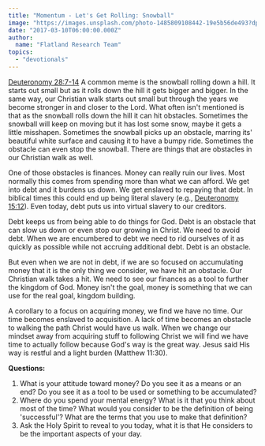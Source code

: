 ```yaml
---
title: "Momentum - Let's Get Rolling: Snowball"
image: "https://images.unsplash.com/photo-1485809108442-19e5b56de493?dpr=1&auto=format&fit=crop&w=1500&h=998&q=80&cs=tinysrgb&crop="
date: "2017-03-10T06:00:00.000Z"
author:
  name: "Flatland Research Team"
topics:
  - "devotionals"
---
```

[Deuteronomy 28:7-14](https://www.biblegateway.com/passage/?search=Deuteronomy+28%3A7-14&version=NIV)
A common meme is the snowball rolling down a hill.  It starts out small but as it rolls down the hill it gets bigger and bigger.  In the same way, our Christian walk starts out small but through the years we become stronger in and closer to the Lord.  What often isn't mentioned is that as the snowball rolls down the hill it can hit obstacles.  Sometimes the snowball will keep on moving but it has lost some snow, maybe it gets a little misshapen.  Sometimes the snowball picks up an obstacle, marring its' beautiful white surface and causing it to have a bumpy ride.  Sometimes the obstacle can even stop the snowball.  There are things that are obstacles in our Christian walk as well.

One of those obstacles is finances.  Money can really ruin our lives.  Most normally this comes from spending more than what we can afford.  We get into debt and it burdens us down.  We get enslaved to repaying that debt. In biblical times this could end up being literal slavery (e.g., [Deuteronomy 15:12](https://www.biblegateway.com/passage/?search=Deuteronomy+15%3A12-15&version=NIV)).  Even today, debt puts us into virtual slavery to our creditors.

Debt keeps us from being able to do things for God.  Debt is an obstacle that can slow us down or even stop our growing in Christ.  We need to avoid debt.  When we are encumbered to debt we need to rid ourselves of it as quickly as possible while not accruing additional debt.  Debt is an obstacle.

But even when we are not in debt, if we are so focused on accumulating money that it is the only thing we consider, we have hit an obstacle.  Our Christian walk takes a hit.  We need to see our finances as a tool to further the kingdom of God.  Money isn't the goal, money is something that we can use for the real goal, kingdom building.

A corollary to a focus on acquiring money, we find we have no time.  Our time becomes enslaved to acquisition.  A lack of time becomes an obstacle to walking the path Christ would have us walk.  When we change our mindset away from acquiring stuff to following Christ we will find we have time to actually follow because God's way is the great way.  Jesus said His way is restful and a light burden (Matthew 11:30).

**Questions:**
1. What is your attitude toward money?  Do you see it as a means or an end?  Do you see it as a tool to be used or something to be accumulated?
2. Where do you spend your mental energy?  What is it that you think about most of the time?
What would you consider to be the definition of being 'successful'?  What are the terms that you use to make that definition?
3. Ask the Holy Spirit to reveal to you today, what it is that He considers to be the important aspects of your day.